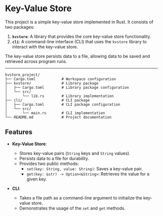 # Key-Value Store

This project is a simple key-value store implemented in Rust. It consists of two packages:
1. **`kvstore`**: A library that provides the core key-value store functionality.
2. **`cli`**: A command-line interface (CLI) that uses the `kvstore` library to interact with the key-value store.

The key-value store persists data to a file, allowing data to be saved and retrieved across program runs.

---

```
kvstore_project/
├── Cargo.toml            # Workspace configuration
├── kvstore/              # Library package
│   ├── Cargo.toml        # Library package configuration
│   └── src/
│       └── lib.rs        # Library implementation
├── cli/                  # CLI package
│   ├── Cargo.toml        # CLI package configuration
│   └── src/
│       └── main.rs       # CLI implementation
└── README.md             # Project documentation
```

## Features

- **Key-Value Store**:
  - Stores key-value pairs (`String` keys and `String` values).
  - Persists data to a file for durability.
  - Provides two public methods:
    - `set(key: String, value: String)`: Saves a key-value pair.
    - `get(key: &str) -> Option<&String>`: Retrieves the value for a given key.

- **CLI**:
  - Takes a file path as a command-line argument to initialize the key-value store.
  - Demonstrates the usage of the `set` and `get` methods.